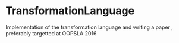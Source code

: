 # TransformationLanguage
Implementation of the transformation language and writing a paper , preferably targetted at OOPSLA 2016
